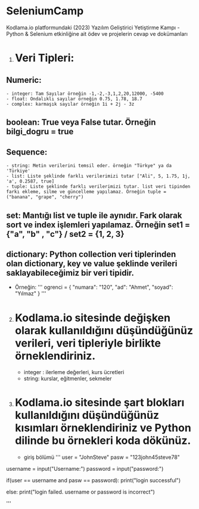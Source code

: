 # SeleniumCamp
Kodlama.io platformundaki (2023) Yazılım Geliştirici Yetiştirme Kampı - Python &amp; Selenium etkinliğine ait ödev ve projelerin cevap ve dokümanları 

1) # Veri Tipleri:
  ## Numeric:
    - integer: Tam Sayılar örneğin -1,-2,-3,1,2,20,12000, -5400 
    - float: Ondalıklı sayılar örneğin 0.75, 1.78, 18.7 
    - complex: karmaşık sayılar örneğin 1i + 2j - 3z
 ## boolean: True veya False tutar. Örneğin bilgi_dogru = true
 ## Sequence:
    - string: Metin verilerini temsil eder. örneğin "Türkye" ya da 'Türkiye'
    - list: Liste şeklinde farklı verilerimizi tutar ["Ali", 5, 1.75, 1j, 'a', 0.2587, true]
    - tuple: Liste şeklinde farklı verilerimizi tutar. list veri tipinden farkı ekleme, silme ve güncelleme yapılamaz. Örneğin tuple = ("banana", "grape", "cherry")
 ## set: Mantığı list ve tuple ile aynıdır. Fark olarak sort ve index işlemleri yapılamaz. Örneğin set1 = {"a", "b" , "c"} / set2 = {1, 2, 3}
 ## dictionary: Python collection veri tiplerinden olan dictionary, key ve value şeklinde verileri saklayabileceğimiz bir veri tipidir. 
 - Örneğin:
 '''
 ogrenci = {
  "numara": "120",
  "ad": "Ahmet",
  "soyad": "Yılmaz"
}
'''

2) # Kodlama.io sitesinde değişken olarak kullanıldığını düşündüğünüz verileri, veri tipleriyle birlikte örneklendiriniz.
    - integer : ilerleme değerleri, kurs ücretleri 
    - string: kurslar, eğitmenler, sekmeler
 
3) # Kodlama.io sitesinde şart blokları kullanıldığını düşündüğünüz kısımları örneklendiriniz ve Python dilinde bu örnekleri koda dökünüz.

    - giriş bölümü
'''
user = "JohnSteve"
pasw = "123john45steve78"


username = input("Username:")
password = input("password:")

if(user == username and pasw == password):
    print("login successful")

else:
    print("login failed. username or password is incorrect")
    
'''
